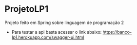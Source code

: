 # ProjetoLP1

Projeto feito em Spring sobre linguagem de programação 2

- Para testar a api basta acessar o link abaixo:
<https://banco-lp1.herokuapp.com/swagger-ui.html>
